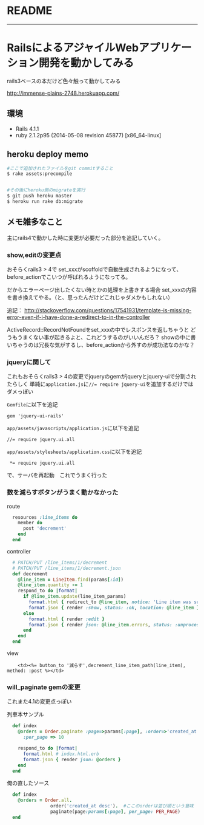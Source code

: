 # README
- - -

# RailsによるアジャイルWebアプリケーション開発を動かしてみる

rails3ベースの本だけど色々触って動かしてみる

http://immense-plains-2748.herokuapp.com/

## 環境

* Rails 4.1.1
* ruby 2.1.2p95 (2014-05-08 revision 45877) [x86_64-linux]

## heroku deploy memo

~~~sh
#ここで追加されたファイルをgit commitすること
$ rake assets:precompile


#その後にheroku側のmigrateを実行
$ git push heroku master
$ heroku run rake db:migrate
~~~


## メモ雑多なこと

主にrails4で動かした時に変更が必要だった部分を追記していく。

### show,editの変更点

おそらくrails3 > 4で
set_xxxがscoffoldで自動生成されるようになって、before_actionでこいつが呼ばれるようになってる。

だからエラーページ出したくない時とかの処理を上書きする場合
set_xxxの内容を書き換えてやる。（と、思ったんだけどこれじゃダメかもしれない）

追記：
http://stackoverflow.com/questions/17541931/template-is-missing-error-even-if-i-have-done-a-redirect-to-in-the-controller

ActiveRecord::RecordNotFoundをset_xxxの中でレスポンスを返しちゃうと
どうもうまくない事が起きるよと、これどうするのがいいんだろ？
showの中に書いちゃうのは冗長な気がするし、before_actionから外すのが成功法なのかな？

### jqueryに関して

これもおそらくrails3 > 4の変更でjqueryのgemがjqueryとjquery-uiで分割されたらしく
単純に`application.js`に`//= require jquery-ui`を追加するだけではダメっぽい

`Gemfile`に以下を追記
~~~
gem 'jquery-ui-rails'
~~~

`app/assets/javascripts/application.js`に以下を追記
~~~
//= require jquery.ui.all
~~~

`app/assets/stylesheets/application.css`に以下を追記
~~~
 *= require jquery.ui.all
~~~

で、サーバを再起動　これでうまく行った


### 数を減らすボタンがうまく動かなかった

route
~~~ruby
  resources :line_items do
    member do
      post 'decrement'
    end
  end
~~~

controller
~~~ruby
  # PATCH/PUT /line_items/1/decrement
  # PATCH/PUT /line_items/1/decrement.json
  def decrement
    @line_item = LineItem.find(params[:id])
    @line_item.quantity -= 1
    respond_to do |format|
      if @line_item.update(line_item_params)
        format.html { redirect_to @line_item, notice: 'Line item was successfully decrement.' }
        format.json { render :show, status: :ok, location: @line_item }
      else
        format.html { render :edit }
        format.json { render json: @line_item.errors, status: :unprocessable_entity }
      end
    end
  end
~~~

view 
~~~
    <td><%= button_to '減らす',decrement_line_item_path(line_item), method: :post %></td>
~~~

### will_paginate gemの変更

これまた4.1の変更点っぽい

列車本サンプル
~~~ruby
  def index
    @orders = Order.paginate :page=>params[:page], :order=>'created_at desc',
      :per_page => 10

    respond_to do |format|
      format.html # index.html.erb
      format.json { render json: @orders }
    end
  end
~~~

俺の直したソース
~~~ruby
  def index
    @orders = Order.all.
                order('created_at desc').  #ここのorderは並び順という意味
                paginate(page:params[:page], per_page: PER_PAGE)
  end
~~~
